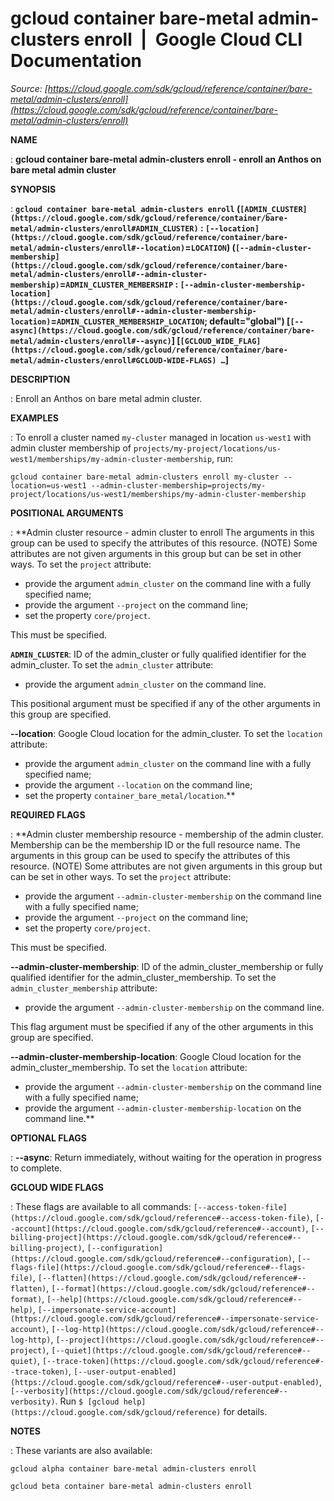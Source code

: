 # gcloud container bare-metal admin-clusters enroll  |  Google Cloud CLI Documentation

*Source: [https://cloud.google.com/sdk/gcloud/reference/container/bare-metal/admin-clusters/enroll](https://cloud.google.com/sdk/gcloud/reference/container/bare-metal/admin-clusters/enroll)*

**NAME**

: **gcloud container bare-metal admin-clusters enroll - enroll an Anthos on bare metal admin cluster**

**SYNOPSIS**

: **`gcloud container bare-metal admin-clusters enroll` (`[ADMIN_CLUSTER](https://cloud.google.com/sdk/gcloud/reference/container/bare-metal/admin-clusters/enroll#ADMIN_CLUSTER)` : `[--location](https://cloud.google.com/sdk/gcloud/reference/container/bare-metal/admin-clusters/enroll#--location)`=`LOCATION`) (`[--admin-cluster-membership](https://cloud.google.com/sdk/gcloud/reference/container/bare-metal/admin-clusters/enroll#--admin-cluster-membership)`=`ADMIN_CLUSTER_MEMBERSHIP` : `[--admin-cluster-membership-location](https://cloud.google.com/sdk/gcloud/reference/container/bare-metal/admin-clusters/enroll#--admin-cluster-membership-location)`=`ADMIN_CLUSTER_MEMBERSHIP_LOCATION`; default="global") [`[--async](https://cloud.google.com/sdk/gcloud/reference/container/bare-metal/admin-clusters/enroll#--async)`] [`[GCLOUD_WIDE_FLAG](https://cloud.google.com/sdk/gcloud/reference/container/bare-metal/admin-clusters/enroll#GCLOUD-WIDE-FLAGS) …`]**

**DESCRIPTION**

: Enroll an Anthos on bare metal admin cluster.

**EXAMPLES**

: To enroll a cluster named ``my-cluster``
managed in location ``us-west1`` with admin
cluster membership of
``projects/my-project/locations/us-west1/memberships/my-admin-cluster-membership``,
run:

```
gcloud container bare-metal admin-clusters enroll my-cluster --location=us-west1 --admin-cluster-membership=projects/my-project/locations/us-west1/memberships/my-admin-cluster-membership
```

**POSITIONAL ARGUMENTS**

: **Admin cluster resource - admin cluster to enroll The arguments in this group can
be used to specify the attributes of this resource. (NOTE) Some attributes are
not given arguments in this group but can be set in other ways.
To set the `project` attribute:

- provide the argument `admin_cluster` on the command line with a fully
specified name;
- provide the argument `--project` on the command line;
- set the property `core/project`.

This must be specified.

**`ADMIN_CLUSTER`**:
ID of the admin_cluster or fully qualified identifier for the admin_cluster.
To set the `admin_cluster` attribute:

- provide the argument `admin_cluster` on the command line.

This positional argument must be specified if any of the other arguments in this
group are specified.

**--location**:
Google Cloud location for the admin_cluster.
To set the `location` attribute:

- provide the argument `admin_cluster` on the command line with a fully
specified name;
- provide the argument `--location` on the command line;
- set the property `container_bare_metal/location`.**

**REQUIRED FLAGS**

: **Admin cluster membership resource - membership of the admin cluster. Membership
can be the membership ID or the full resource name. The arguments in this group
can be used to specify the attributes of this resource. (NOTE) Some attributes
are not given arguments in this group but can be set in other ways.
To set the `project` attribute:

- provide the argument `--admin-cluster-membership` on the command line
with a fully specified name;
- provide the argument `--project` on the command line;
- set the property `core/project`.

This must be specified.

**--admin-cluster-membership**:
ID of the admin_cluster_membership or fully qualified identifier for the
admin_cluster_membership.
To set the `admin_cluster_membership` attribute:

- provide the argument `--admin-cluster-membership` on the command
line.

This flag argument must be specified if any of the other arguments in this group
are specified.

**--admin-cluster-membership-location**:
Google Cloud location for the admin_cluster_membership.
To set the `location` attribute:

- provide the argument `--admin-cluster-membership` on the command line
with a fully specified name;
- provide the argument `--admin-cluster-membership-location` on the
command line.**

**OPTIONAL FLAGS**

: **--async**:
Return immediately, without waiting for the operation in progress to complete.

**GCLOUD WIDE FLAGS**

: These flags are available to all commands: `[--access-token-file](https://cloud.google.com/sdk/gcloud/reference#--access-token-file)`,
`[--account](https://cloud.google.com/sdk/gcloud/reference#--account)`, `[--billing-project](https://cloud.google.com/sdk/gcloud/reference#--billing-project)`,
`[--configuration](https://cloud.google.com/sdk/gcloud/reference#--configuration)`,
`[--flags-file](https://cloud.google.com/sdk/gcloud/reference#--flags-file)`,
`[--flatten](https://cloud.google.com/sdk/gcloud/reference#--flatten)`, `[--format](https://cloud.google.com/sdk/gcloud/reference#--format)`, `[--help](https://cloud.google.com/sdk/gcloud/reference#--help)`, `[--impersonate-service-account](https://cloud.google.com/sdk/gcloud/reference#--impersonate-service-account)`,
`[--log-http](https://cloud.google.com/sdk/gcloud/reference#--log-http)`,
`[--project](https://cloud.google.com/sdk/gcloud/reference#--project)`, `[--quiet](https://cloud.google.com/sdk/gcloud/reference#--quiet)`, `[--trace-token](https://cloud.google.com/sdk/gcloud/reference#--trace-token)`, `[--user-output-enabled](https://cloud.google.com/sdk/gcloud/reference#--user-output-enabled)`,
`[--verbosity](https://cloud.google.com/sdk/gcloud/reference#--verbosity)`.
Run `$ [gcloud help](https://cloud.google.com/sdk/gcloud/reference)` for details.

**NOTES**

: These variants are also available:

```
gcloud alpha container bare-metal admin-clusters enroll
```

```
gcloud beta container bare-metal admin-clusters enroll
```